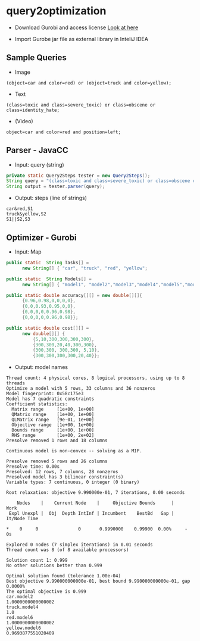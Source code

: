 # query2optimization

- Download Gurobi and access license
[Look at here](https://www.gurobi.com/downloads/?campaignid=2027425882&adgroupid=77414946611&creative=355014679679&keyword=gurobi&matchtype=e&gclid=CjwKCAiAt9z-BRBCEiwA_bWv-GqDPUVSJiJxVNYOdZKrl0sbrTZchoi1jTlXNEMlwihDBg4sCIEkZxoCI-4QAvD_BwE)

- Import Gurobe jar file as external library in InteliJ IDEA

## Sample Queries

- Image

```
(object=car and color=red) or (object=truck and color=yellow);
```

- Text

```
(class=toxic and class=severe_toxic) or class=obscene or class=identity_hate;
```

- (Video)

```
object=car and color=red and position=left;
```

## Parser - JavaCC
- Input: query (string)
```Java
private static Query2Steps tester = new Query2Steps();
String query = "(class=toxic and class=severe_toxic) or class=obscene or class=identity_hate;";
String output = tester.parser(query);
```

- Output: steps (line of strings)
```
car&red,S1
truck&yellow,S2
S1||S2,S3
```

## Optimizer - Gurobi
- Input: Map
```Java
public static  String Tasks[] =
      new String[] { "car", "truck", "red", "yellow";

public static  String Models[] =
      new String[] { "model1", "model2","model3","model4","model5","model6"};

public static double accuracy[][] = new double[][]{
      {0.96,0.98,0,0,0,0},
      {0,0,0.93,0.95,0,0},
      {0,0,0,0,0.96,0.98},
      {0,0,0,0,0.96,0.98}};

public static double cost[][] =
      new double[][] {
          {5,10,300,300,300,300},
          {300,300,20,40,300,300},
          {300,300, 300,300, 5,10},
          {300,300,300,300,20,40}};
```
- Output: model names
```
Thread count: 4 physical cores, 8 logical processors, using up to 8 threads
Optimize a model with 5 rows, 33 columns and 36 nonzeros
Model fingerprint: 0x58c175e3
Model has 7 quadratic constraints
Coefficient statistics:
  Matrix range     [1e+00, 1e+00]
  QMatrix range    [1e+00, 1e+00]
  QLMatrix range   [9e-01, 1e+00]
  Objective range  [1e+00, 1e+00]
  Bounds range     [1e+00, 1e+00]
  RHS range        [1e+00, 2e+02]
Presolve removed 1 rows and 18 columns

Continuous model is non-convex -- solving as a MIP.

Presolve removed 5 rows and 26 columns
Presolve time: 0.00s
Presolved: 12 rows, 7 columns, 28 nonzeros
Presolved model has 3 bilinear constraint(s)
Variable types: 7 continuous, 0 integer (0 binary)

Root relaxation: objective 9.990000e-01, 7 iterations, 0.00 seconds

    Nodes    |    Current Node    |     Objective Bounds      |     Work
 Expl Unexpl |  Obj  Depth IntInf | Incumbent    BestBd   Gap | It/Node Time

*    0     0               0       0.9990000    0.99900  0.00%     -    0s

Explored 0 nodes (7 simplex iterations) in 0.01 seconds
Thread count was 8 (of 8 available processors)

Solution count 1: 0.999 
No other solutions better than 0.999

Optimal solution found (tolerance 1.00e-04)
Best objective 9.990000000000e-01, best bound 9.990000000000e-01, gap 0.0000%
The optimal objective is 0.999
car.model2
1.0000000000000002
truck.model4
1.0
red.model6
1.0000000000000002
yellow.model6
0.9693877551020409
```
